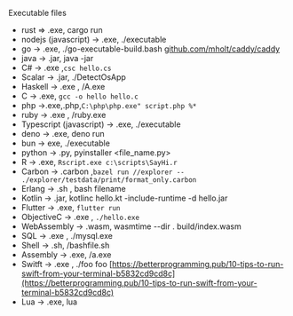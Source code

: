 Executable files
- rust ⇒ .exe, cargo run
- nodejs (javascript) → .exe, ./executable
- go → .exe,  ./go-executable-build.bash [github.com/mholt/caddy/caddy](http://github.com/mholt/caddy/caddy)
- java → .jar, java -jar
- C# → .exe ,`csc hello.cs`
- Scalar → .jar, ./DetectOsApp
- Haskell → .exe , /A.exe
- C → .exe, `gcc -o hello hello.c`
- php →.exe,.php,`C:\php\php.exe" script.php %*`
- ruby → .exe , /ruby.exe
- Typescript (javascript) → .exe, ./executable
- deno → .exe, deno run
- bun → exe, ./executable
- python → .py, pyinstaller <file_name.py>
- R → .exe, `Rscript.exe c:\scripts\SayHi.r`
- Carbon → .carbon ,`bazel run //explorer -- ./explorer/testdata/print/format_only.carbon`
- Erlang → .sh , bash filename
- Kotlin → .jar, kotlinc hello.kt -include-runtime -d hello.jar
- Flutter → .exe, `flutter run`
- ObjectiveC →  .exe , `./hello.exe`
- WebAssembly → .wasm, wasmtime --dir . build/index.wasm
- SQL → .exe , ./mysql.exe
- Shell → .sh, /bashfile.sh
- Assembly → .exe, /a.exe
- Switft →  .exe , ./foo foo [https://betterprogramming.pub/10-tips-to-run-swift-from-your-terminal-b5832cd9cd8c](https://betterprogramming.pub/10-tips-to-run-swift-from-your-terminal-b5832cd9cd8c)
- Lua → .exe, lua